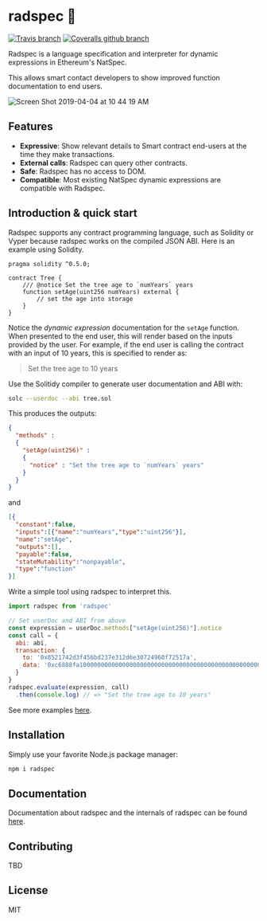 # radspec 🤘

[![Travis branch](https://img.shields.io/travis/aragon/radspec/master.svg?style=flat-square)](https://travis-ci.org/aragon/radspec)
[![Coveralls github branch](https://img.shields.io/coveralls/github/aragon/radspec/master.svg?style=flat-square)](https://coveralls.io/github/aragon/radspec)

Radspec is a language specification and interpreter for dynamic expressions in Ethereum's NatSpec.

This allows smart contact developers to show improved function documentation to end users.

![Screen Shot 2019-04-04 at 10 44 19 AM](https://user-images.githubusercontent.com/382183/55565167-5cfbd780-56c7-11e9-8ca8-24c727e54ab5.png)

## Features

- **Expressive**: Show relevant details to Smart contract end-users at the time they make transactions.
- **External calls**: Radspec can query other contracts.
- **Safe**: Radspec has no access to DOM.
- **Compatible**: Most existing NatSpec dynamic expressions are compatible with Radspec.

## Introduction & quick start

Radspec supports any contract programming language, such as Solidity or Vyper because radspec works on the compiled JSON ABI. Here is an example using Solidity.

```solidity
pragma solidity ^0.5.0;

contract Tree {
    /// @notice Set the tree age to `numYears` years
    function setAge(uint256 numYears) external {
        // set the age into storage
    }
}
```

Notice the *dynamic expression* documentation for the `setAge` function. When presented to the end user, this will render based on the inputs provided by the user. For example, if the end user is calling the contract with an input of 10 years, this is specified to render as:

> Set the tree age to 10 years

Use the Solitidy compiler to generate user documentation and ABI with:

```sh
solc --userdoc --abi tree.sol
```

This produces the outputs:

```json
{
  "methods" : 
  {
    "setAge(uint256)" : 
    {
      "notice" : "Set the tree age to `numYears` years"
    }
  }
}

```

and

```json
[{
  "constant":false,
  "inputs":[{"name":"numYears","type":"uint256"}],
  "name":"setAge",
  "outputs":[],
  "payable":false,
  "stateMutability":"nonpayable",
  "type":"function"
}]
```

Write a simple tool using radspec to interpret this.

```js
import radspec from 'radspec'

// Set userDoc and ABI from above
const expression = userDoc.methods["setAge(uint256)"].notice
const call = {
  abi: abi,
  transaction: {
    to: '0x8521742d3f456bd237e312d6e30724960f72517a',
    data: '0xc6888fa1000000000000000000000000000000000000000000000000000000000000007a'
  }
}
radspec.evaluate(expression, call)
  .then(console.log) // => "Set the tree age to 10 years"
```

See more examples [here](examples).

## Installation

Simply use your favorite Node.js package manager:

```sh
npm i radspec
```

## Documentation

Documentation about radspec and the internals of radspec can be found [here](docs).

## Contributing

TBD

## License

MIT
